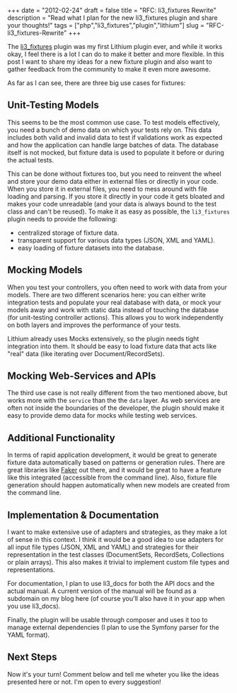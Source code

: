 +++
date = "2012-02-24"
draft = false
title = "RFC: li3_fixtures Rewrite"
description = "Read what I plan for the new li3_fixtures plugin and share your thoughts!"
tags = ["php","li3_fixtures","plugin","lithium"]
slug = "RFC-li3_fixtures-Rewrite"
+++

The [li3_fixtures](https://github.com/daschl/li3_fixtures) plugin was my first Lithium plugin ever, and while it works okay, I feel there is a lot I can do to make it better and more flexible. In this post I want to share my ideas for a new fixture plugin and also want to gather feedback from the community to make it even more awesome.

As far as I can see, there are three big use cases for fixtures:

## Unit-Testing Models
This seems to be the most common use case. To test models effectively, you need a bunch of demo data on which your tests rely on. This data includes both valid and invalid data to test if validations work as expected and how the application can handle large batches of data. The database itself is not mocked, but fixture data is used to populate it before or during the actual tests.

This can be done without fixtures too, but you need to reinvent the wheel and store your demo data either in external files or directly in your code. When you store it in external files, you need to mess around with file loading and parsing. If you store it directly in your code it gets bloated and makes your code unreadable (and your data is always bound to the test class and can't be reused). To make it as easy as possible, the `li3_fixtures` plugin needs to provide the following:

- centralized storage of fixture data.
- transparent support for various data types (JSON, XML and YAML).
- easy loading of fixture datasets into the database.

## Mocking Models
When you test your controllers, you often need to work with data from your models. There are two different scenarios here: you can either write integration tests and populate your real database with data, or mock your models away and work with static data instead of touching the database (for unit-testing controller actions). This allows you to work independently on both layers and improves the performance of your tests.

Lithium already uses Mocks extensively, so the plugin needs tight integration into them. It should be easy to load fixture data that acts like "real" data (like iterating over Document/RecordSets).

## Mocking Web-Services and APIs
The third use case is not really different from the two mentioned above, but works more with the `service` than the the `data` layer. As web services are often not inside the boundaries of the developer, the plugin should make it easy to provide demo data for mocks while testing web services.

## Additional Functionality
In terms of rapid application development, it would be great to generate fixture data automatically based on patterns or generation rules. There are great libraries like [Faker](https://github.com/fzaninotto/Faker) out there, and it would be great to have a feature like this integrated (accessible from the command line). Also, fixture file generation should happen automatically when new models are created from the command line.

## Implementation & Documentation
I want to make extensive use of adapters and strategies, as they make a lot of sense in this context. I think it would be a good idea to use adapters for all input file types (JSON, XML and YAML) and strategies for their representation in the test classes (DocumentSets, RecordSets, Collections or plain arrays). This also makes it trivial to implement custom file types and representations.

For documentation, I plan to use li3_docs for both the API docs and the actual manual. A current version of the manual will be found as a subdomain on my blog here (of course you'll also have it in your app when you use li3_docs).

Finally, the plugin will be usable through composer and uses it too to manage external dependencies (I plan to use the Symfony parser for the YAML format).

## Next Steps
Now it's your turn! Comment below and tell me wheter you like the ideas presented here or not. I'm open to every suggestion!
